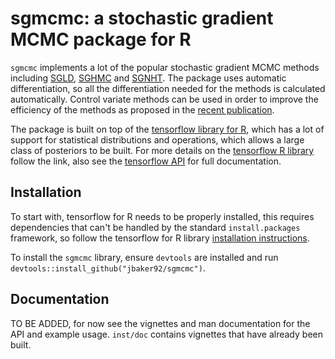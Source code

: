 # sgmcmc: a stochastic gradient MCMC package for R

`sgmcmc` implements a lot of the popular stochastic gradient MCMC methods including [SGLD](http://people.ee.duke.edu/~lcarin/398_icmlpaper.pdf), [SGHMC](https://arxiv.org/pdf/1402.4102v2.pdf) and [SGNHT](http://papers.nips.cc/paper/5592-bayesian-sampling-using-stochastic-gradient-thermostats.pdf). The package uses automatic differentiation, so all the differentiation needed for the methods is calculated automatically. Control variate methods can be used in order to improve the efficiency of the methods as proposed in the [recent publication](https://github.com/jbaker92/stochasticGradientMCMC).

The package is built on top of the [tensorflow library for R](https://tensorflow.rstudio.com/), which has a lot of support for statistical distributions and operations, which allows a large class of posteriors to be built. For more details on the [tensorflow R library](https://tensorflow.rstudio.com/) follow the link, also see the [tensorflow API](https://www.tensorflow.org/api_docs/) for full documentation.

## Installation

To start with, tensorflow for R needs to be properly installed, this requires dependencies that can't be handled by the standard `install.packages` framework, so follow the tensorflow for R library [installation instructions](https://tensorflow.rstudio.com/installation.html).

To install the `sgmcmc` library, ensure `devtools` are installed and run `devtools::install_github("jbaker92/sgmcmc")`.

## Documentation

TO BE ADDED, for now see the vignettes and man documentation for the API and example usage. `inst/doc` contains vignettes that have already been built.
